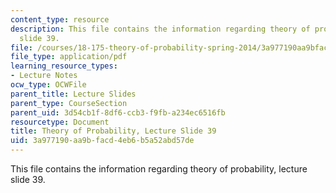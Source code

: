 ```yaml
---
content_type: resource
description: This file contains the information regarding theory of probability, lecture
  slide 39.
file: /courses/18-175-theory-of-probability-spring-2014/3a977190aa9bfacd4eb6b5a52abd57de_MIT18_175S14_Lecture39.pdf
file_type: application/pdf
learning_resource_types:
- Lecture Notes
ocw_type: OCWFile
parent_title: Lecture Slides
parent_type: CourseSection
parent_uid: 3d54cb1f-8df6-ccb3-f9fb-a234ec6516fb
resourcetype: Document
title: Theory of Probability, Lecture Slide 39
uid: 3a977190-aa9b-facd-4eb6-b5a52abd57de
---
```

This file contains the information regarding theory of probability, lecture slide 39.